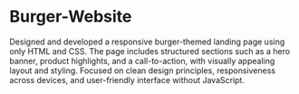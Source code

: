 # Burger-Website
Designed and developed a responsive burger-themed landing page using only HTML and CSS. The page includes structured sections such as a hero banner, product highlights, and a call-to-action, with visually appealing layout and styling. Focused on clean design principles, responsiveness across devices, and user-friendly interface without JavaScript.
